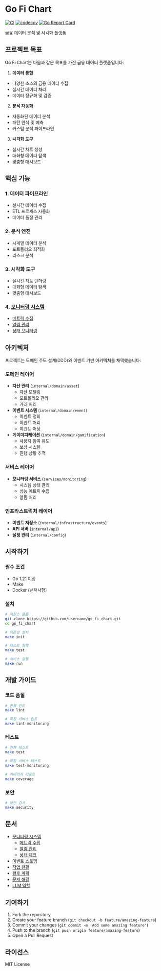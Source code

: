 # Go Fi Chart

[![CI](https://github.com/kimjooyoon/go_fi_chart/actions/workflows/ci.yml/badge.svg?branch=main)](https://github.com/kimjooyoon/go_fi_chart/actions/workflows/ci.yml)
[![codecov](https://codecov.io/gh/kimjooyoon/go_fi_chart/branch/main/graph/badge.svg)](https://codecov.io/gh/kimjooyoon/go_fi_chart)
[![Go Report Card](https://goreportcard.com/badge/github.com/kimjooyoon/go_fi_chart)](https://goreportcard.com/report/github.com/kimjooyoon/go_fi_chart)

금융 데이터 분석 및 시각화 플랫폼

## 프로젝트 목표

Go Fi Chart는 다음과 같은 목표를 가진 금융 데이터 플랫폼입니다:

1. **데이터 통합**
  - 다양한 소스의 금융 데이터 수집
  - 실시간 데이터 처리
  - 데이터 정규화 및 검증

2. **분석 자동화**
  - 자동화된 데이터 분석
  - 패턴 인식 및 예측
  - 커스텀 분석 파이프라인

3. **시각화 도구**
  - 실시간 차트 생성
  - 대화형 데이터 탐색
  - 맞춤형 대시보드

## 핵심 기능

### 1. 데이터 파이프라인

- 실시간 데이터 수집
- ETL 프로세스 자동화
- 데이터 품질 관리

### 2. 분석 엔진

- 시계열 데이터 분석
- 포트폴리오 최적화
- 리스크 분석

### 3. 시각화 도구

- 실시간 차트 렌더링
- 대화형 데이터 탐색
- 맞춤형 대시보드

### 4. [모니터링 시스템](docs/monitoring/README.md)

- [메트릭 수집](docs/monitoring/METRICS.md)
- [알림 관리](docs/monitoring/ALERTS.md)
- [상태 모니터링](docs/monitoring/HEALTH.md)

## 아키텍처

프로젝트는 도메인 주도 설계(DDD)와 이벤트 기반 아키텍처를 채택했습니다:

### 도메인 레이어

- **자산 관리** (`internal/domain/asset`)
  - 자산 모델링
  - 포트폴리오 관리
  - 거래 처리
- **이벤트 시스템** (`internal/domain/event`)
  - 이벤트 정의
  - 이벤트 처리
  - 이벤트 저장
- **게이미피케이션** (`internal/domain/gamification`)
  - 사용자 참여 유도
  - 보상 시스템
  - 진행 상황 추적

### 서비스 레이어

- **모니터링 서비스** (`services/monitoring`)
  - 시스템 상태 관리
  - 성능 메트릭 수집
  - 알림 처리

### 인프라스트럭처 레이어

- **이벤트 저장소** (`internal/infrastructure/events`)
- **API 서버** (`internal/api`)
- **설정 관리** (`internal/config`)

## 시작하기

### 필수 조건

- Go 1.21 이상
- Make
- Docker (선택사항)

### 설치
```bash
# 저장소 클론
git clone https://github.com/username/go_fi_chart.git
cd go_fi_chart

# 의존성 설치
make init

# 테스트 실행
make test

# 서비스 실행
make run
```

## 개발 가이드

### 코드 품질

```bash
# 전체 린트
make lint

# 특정 서비스 린트
make lint-monitoring
```

### 테스트
```bash
# 전체 테스트
make test

# 특정 서비스 테스트
make test-monitoring

# 커버리지 리포트
make coverage
```

### 보안
```bash
# 보안 검사
make security
```

## 문서

- [모니터링 시스템](docs/monitoring/README.md)
  - [메트릭 수집](docs/monitoring/METRICS.md)
  - [알림 관리](docs/monitoring/ALERTS.md)
  - [상태 체크](docs/monitoring/HEALTH.md)
- [이벤트 스토밍](docs/event-storming/README.md)
- [작업 현황](docs/DONE.md)
- [향후 계획](docs/TODO.md)
- [문제 해결](docs/PROBLEMS.md)
- [LLM 역할](docs/LLM_ROLE.md)

## 기여하기

1. Fork the repository
2. Create your feature branch (`git checkout -b feature/amazing-feature`)
3. Commit your changes (`git commit -m 'Add some amazing feature'`)
4. Push to the branch (`git push origin feature/amazing-feature`)
5. Open a Pull Request

## 라이선스

MIT License 
